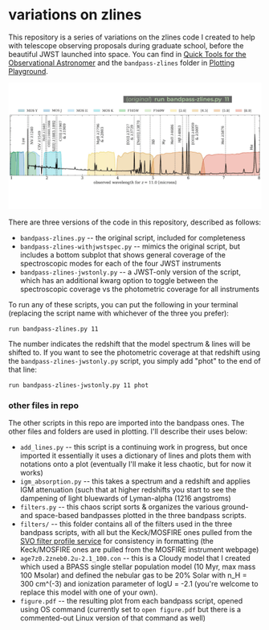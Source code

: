 # variations on zlines

This repository is a series of variations on the zlines code I created to help with telescope observing proposals during graduate school, before the beautiful JWST launched into space.  You can find in [Quick Tools for the Observational Astronomer](https://github.com/aibhleog/Quick-Tools-for-the-Observational-Astronomer) and the `bandpass-zlines` folder in [Plotting Playground](https://github.com/aibhleog/plotting-playground).


![visualization of some of the figures](readme-figure.gif)


There are three versions of the code in this repository, described as follows:

* `bandpass-zlines.py` -- the original script, included for completeness
* `bandpass-zlines-withjwstspec.py` -- mimics the original script, but includes a bottom subplot that shows general coverage of the spectroscopic modes for each of the four JWST instruments
* `bandpass-zlines-jwstonly.py` -- a JWST-only version of the script, which has an additional kwarg option to toggle between the spectroscopic coverage vs the photometric coverage for all instruments

To run any of these scripts, you can put the following in your terminal (replacing the script name with whichever of the three you prefer):

```
run bandpass-zlines.py 11
```

The number indicates the redshift that the model spectrum &amp; lines will be shifted to.  If you want to see the photometric coverage at that redshift using the `bandpass-zlines-jwstonly.py` script, you simply add "phot" to the end of that line:

```
run bandpass-zlines-jwstonly.py 11 phot
```


### other files in repo
The other scripts in this repo are imported into the bandpass ones.  The other files and folders are used in plotting. I'll describe their uses below:

* `add_lines.py` -- this script is a continuing work in progress, but once imported it essentially it uses a dictionary of lines and plots them with notations onto a plot (eventually I'll make it less chaotic, but for now it works)
* `igm_absorption.py` -- this takes a spectrum and a redshift and applies IGM attenuation (such that at higher redshifts you start to see the dampening of light bluewards of Lyman-alpha (1216 angstroms)
* `filters.py` -- this chaos script sorts &amp; organizes the various ground- and space-based bandpasses plotted in the three bandpass scripts.
* `filters/` -- this folder contains all of the filters used in the three bandpass scripts, with all but the Keck/MOSFIRE ones pulled from the [SVO filter profile service](http://svo2.cab.inta-csic.es/svo/theory/fps3/) for consistency in formatting (the Keck/MOSFIRE ones are pulled from the MOSFIRE instrument webpage)
* `age7z0.2zneb0.2u-2.1_100.con` -- this is a Cloudy model that I created which used a BPASS single stellar population model (10 Myr, max mass 100 Msolar) and defined the nebular gas to be 20% Solar with n_H = 300 cm^(-3) and ionization parameter of logU = -2.1 (you're welcome to replace this model with one of your own).
* `figure.pdf` -- the resulting plot from each bandpass script, opened using OS command (currently set to `open figure.pdf` but there is a commented-out Linux version of that command as well)














